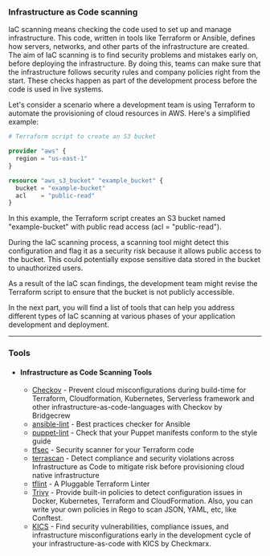 ### Infrastructure as Code scanning

IaC scanning means checking the code used to set up and manage infrastructure. This code, written in tools like Terraform or Ansible, defines how servers, networks, and other parts of the infrastructure are created. The aim of IaC scanning is to find security problems and mistakes early on, before deploying the infrastructure. By doing this, teams can make sure that the infrastructure follows security rules and company policies right from the start. These checks happen as part of the development process before the code is used in live systems.

Let's consider a scenario where a development team is using Terraform to automate the provisioning of cloud resources in AWS. Here's a simplified example:

```terraform
# Terraform script to create an S3 bucket

provider "aws" {
  region = "us-east-1"
}

resource "aws_s3_bucket" "example_bucket" {
  bucket = "example-bucket"
  acl    = "public-read"
}
```

In this example, the Terraform script creates an S3 bucket named "example-bucket" with public read access (acl = "public-read").

During the IaC scanning process, a scanning tool might detect this configuration and flag it as a security risk because it allows public access to the bucket. This could potentially expose sensitive data stored in the bucket to unauthorized users.

As a result of the IaC scan findings, the development team might revise the Terraform script to ensure that the bucket is not publicly accessible.

In the next part, you will find a list of tools that can help you address different types of IaC scanning at various phases of your application development and deployment.

---

### Tools

- #### Infrastructure as Code Scanning Tools

  - [Checkov](https://github.com/bridgecrewio/checkov) - Prevent cloud misconfigurations during build-time for Terraform, Cloudformation, Kubernetes, Serverless framework and other infrastructure-as-code-languages with Checkov by Bridgecrew
  - [ansible-lint](https://github.com/ansible-community/ansible-lint) - Best practices checker for Ansible
  - [puppet-lint](https://github.com/rodjek/puppet-lint) - Check that your Puppet manifests conform to the style guide
  - [tfsec](https://github.com/tfsec/tfsec) - Security scanner for your Terraform code
  - [terrascan](https://github.com/accurics/terrascan) - Detect compliance and security violations across Infrastructure as Code to mitigate risk before provisioning cloud native infrastructure
  - [tflint](https://github.com/terraform-linters/tflint) - A Pluggable Terraform Linter
  - [Trivy](https://github.com/aquasecurity/trivy) - Provide built-in policies to detect configuration issues in Docker, Kubernetes, Terraform and CloudFormation. Also, you can write your own policies in Rego to scan JSON, YAML, etc, like Conftest.
  - [KICS](https://github.com/Checkmarx/kics) - Find security vulnerabilities, compliance issues, and infrastructure misconfigurations early in the development cycle of your infrastructure-as-code with KICS by Checkmarx.
